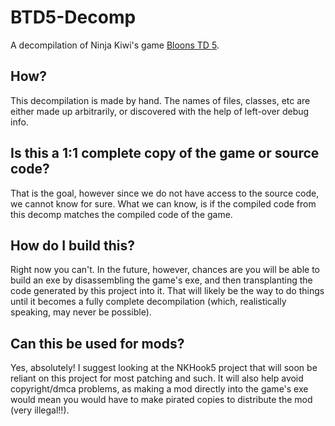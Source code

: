 # BTD5-Decomp
A decompilation of Ninja Kiwi's game [Bloons TD 5](https://store.steampowered.com/app/306020/Bloons_TD_5/).

## How?
This decompilation is made by hand. The names of files, classes, etc are either made up arbitrarily, or discovered with the help of left-over debug info.

## Is this a 1:1 complete copy of the game or source code?
That is the goal, however since we do not have access to the source code, we cannot know for sure. What we can know, is if the compiled code from this decomp matches the compiled code of the game.

## How do I build this?
Right now you can't. In the future, however, chances are you will be able to build an exe by disassembling the game's exe, and then transplanting the code generated by this project into it. That will likely be the way to do things until it becomes a fully complete decompilation (which, realistically speaking, may never be possible).

## Can this be used for mods?
Yes, absolutely! I suggest looking at the NKHook5 project that will soon be reliant on this project for most patching and such. It will also help avoid copyright/dmca problems, as making a mod directly into the game's exe would mean you would have to make pirated copies to distribute the mod (very illegal!!).